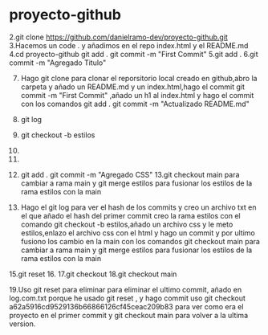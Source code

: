# proyecto-github
2.git clone https://github.com/danielramo-dev/proyecto-github.git
3.Hacemos un code . y añadimos en el repo index.html y el README.md
4.cd proyecto-github  git add .  git commit -m "First Commit"
5.git add . 
6.git commit -m "Agregado Titulo"

7. Hago git clone para clonar el reporsitorio local creado en github,abro la carpeta y añado un README.md y un index.html,hago el commit git commit -m "First Commit" ,añado un h1 al index.html y hago el commit con los comandos git add .  git commit -m "Actualizado README.md"

8. git log 
9. git checkout -b estilos
10.
11.
12. git add .  git commit -m "Agregado CSS" 
13.git checkout main para cambiar a rama main y  git merge estilos para fusionar los estilos de la rama estilos con la main

14. Hago el git log para ver el hash de los commits y creo un archivo txt en el que añado el hash del primer commit
creo la rama estilos con el comando git checkout -b estilos,añado un archivo css y le meto estilos,enlazo el archivo css con el html y hago un commit y por ultimo fusiono 
los cambio en la main con los comandos git checkout main para cambiar a rama main y  git merge estilos para fusionar los estilos de la rama estilos con la main

15.git reset
16.
17.git checkout
18.git checkout main

19.Uso git reset para eliminar para eliminar el ultimo commit, añado en log.com.txt porque he usado git reset , y hago commit uso  git checkout a62a5916cd9529136b66866126cf45ceac209b83 para ver como era el proyecto en el primer commit
y  git checkout main para volver a la ultima version.